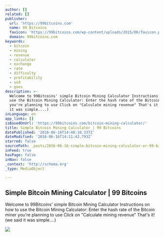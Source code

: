 ```yaml
---
author: []
related: []
publisher:
  url: 'https://99bitcoins.com'
  name: 99 Bitcoins
  favicon: 'https://99bitcoins.com/wp-content/uploads/2015/06/favicon.png'
  domain: 99bitcoins.com
keywords:
  - bitcoin
  - mining
  - revenue
  - calculator
  - exchange
  - rate
  - difficulty
  - profitability
  - usd
  - goes
description: >-
  Welcome to 99Bitcoins' simple Bitcoin Mining Calculator Instructions on how to
  use the Bitcoin Mining Calculator: Enter the hash rate of the Bitcoin miner
  you're planning to use Click on "Calculate mining revenue" That's it! (we said
  it was simple....)
inLanguage: en
app_links: []
isBasedOnUrl: 'https://99bitcoins.com/bitcoin-mining-calculator/'
title: Simple Bitcoin Mining Calculator | 99 Bitcoins
datePublished: '2016-06-16T14:48:10.337Z'
dateModified: '2016-06-16T14:11:42.793Z'
starred: false
sourcePath: _posts/2016-06-16-simple-bitcoin-mining-calculator-or-99-bitcoins.md
inFeed: true
hasPage: false
inNav: false
_context: 'http://schema.org'
_type: MediaObject

---
```

<article style=""><h1>Simple Bitcoin Mining Calculator | 99 Bitcoins</h1><p>Welcome to 99Bitcoins' simple Bitcoin Mining Calculator Instructions on how to use the Bitcoin Mining Calculator: Enter the hash rate of the Bitcoin miner you're planning to use Click on "Calculate mining revenue" That's it! (we said it was simple....)</p><img src="https://99bitcoins.com/wp-content/uploads/2013/06/jason_benjamin-bitcoin-wall4-1600-1140x3951.jpg" /></article>